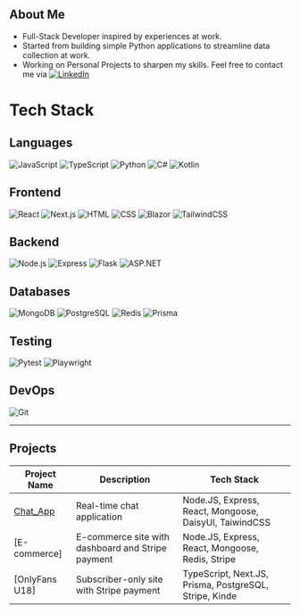 ## About Me
- Full-Stack Developer inspired by experiences at work.
- Started from building simple Python applications to streamline data collection at work.
- Working on Personal Projects to sharpen my skills.
Feel free to contact me via [![LinkedIn](https://img.shields.io/badge/-LinkedIn-0A66C2?style=flat&logo=linkedin&logoColor=white)](https://www.linkedin.com/in/louis-tse-wt/)

# Tech Stack

## Languages
![JavaScript](https://img.shields.io/badge/JavaScript-F7DF1E?style=for-the-badge&logo=javascript&logoColor=black)
![TypeScript](https://img.shields.io/badge/TypeScript-3178C6?style=for-the-badge&logo=typescript&logoColor=white)
![Python](https://img.shields.io/badge/Python-3776AB?style=for-the-badge&logo=python&logoColor=white)
![C#](https://img.shields.io/badge/C%23-239120?style=for-the-badge&logo=csharp&logoColor=white)
![Kotlin](https://img.shields.io/badge/Kotlin-0095D5?style=for-the-badge&logo=kotlin&logoColor=white)

## Frontend
![React](https://img.shields.io/badge/React-61DAFB?style=for-the-badge&logo=react&logoColor=black)
![Next.js](https://img.shields.io/badge/Next.js-000000?style=for-the-badge&logo=nextdotjs&logoColor=white)
![HTML](https://img.shields.io/badge/HTML5-E34F26?style=for-the-badge&logo=html5&logoColor=white)
![CSS](https://img.shields.io/badge/CSS3-1572B6?style=for-the-badge&logo=css3&logoColor=white)
![Blazor](https://img.shields.io/badge/Blazor-512BD4?style=for-the-badge&logo=blazor&logoColor=white)
![TailwindCSS](https://img.shields.io/badge/TailwindCSS-38B2AC?style=for-the-badge&logo=tailwindcss&logoColor=white)

## Backend
![Node.js](https://img.shields.io/badge/Node.js-339933?style=for-the-badge&logo=nodedotjs&logoColor=white)
![Express](https://img.shields.io/badge/Express-000000?style=for-the-badge&logo=express&logoColor=white)
![Flask](https://img.shields.io/badge/Flask-000000?style=for-the-badge&logo=flask&logoColor=white)
![ASP.NET](https://img.shields.io/badge/ASP.NET-512BD4?style=for-the-badge&logo=dotnet&logoColor=white)

## Databases
![MongoDB](https://img.shields.io/badge/MongoDB-47A248?style=for-the-badge&logo=mongodb&logoColor=white)
![PostgreSQL](https://img.shields.io/badge/PostgreSQL-4169E1?style=for-the-badge&logo=postgresql&logoColor=white)
![Redis](https://img.shields.io/badge/Redis-DC382D?style=for-the-badge&logo=redis&logoColor=white)
![Prisma](https://img.shields.io/badge/Prisma-3982CE?style=for-the-badge&logo=Prisma&logoColor=white)

## Testing
![Pytest](https://img.shields.io/badge/Pytest-0A9EDC?style=for-the-badge&logo=pytest&logoColor=white)
![Playwright](https://img.shields.io/badge/Playwright-45ba4b?style=for-the-badge&logo=playwright&logoColor=white)

## DevOps
![Git](https://img.shields.io/badge/Git-F05032?style=for-the-badge&logo=git&logoColor=white)

---

## Projects
| Project Name | Description | Tech Stack |
|----------------------------------------------------------|---------------------------|----------------------------------|
|[Chat_App](https://github.com/Louistwt/Chat_App_practice) |Real-time chat application |Node.JS, Express, React, Mongoose, DaisyUI, TaiwindCSS |
|[E-commerce] |E-commerce site with dashboard and Stripe payment |Node.JS, Express, React, Mongoose, Redis, Stripe |
|[OnlyFans U18] |Subscriber-only site with Stripe payment |TypeScript, Next.JS, Prisma, PostgreSQL, Stripe, Kinde | 
